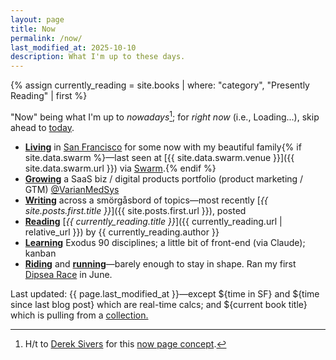 ```yaml
---
layout: page
title: Now
permalink: /now/
last_modified_at: 2025-10-10
description: What I'm up to these days.
---
```

<div id="postDate" data-post-date="{{ site.posts.first.date | date: '%Y-%m-%dT%H:%M:%SZ' }}"></div>
{% assign currently_reading = site.books | where: "category", "Presently Reading" | first %}

<script src="/assets/js/timediff.js"></script>
<script src="/assets/js/current-date.js"></script>

"Now" being what I'm up to *nowadays*[^1]; for *right now* (i.e., <span id="current-date">Loading...</span>), skip ahead to [today](/today/).

[^1]: H/t to <a href="https://sive.rs/" target="_blank">Derek Sivers</a> for this <a href="https://nownownow.com/about" target="_blank">now page concept</a>.

- **[Living](/domiciles/)** in [San Francisco](/sf/) for some <span id="TimeinSF"></span> now with my beautiful family{% if site.data.swarm %}—last seen at [{{ site.data.swarm.venue }}]({{ site.data.swarm.url }}) via [Swarm](https://swarmapp.com/).{% endif %}
- **[Growing](/bio/)** a SaaS biz / digital products portfolio (product marketing / GTM) [@VarianMedSys](https://x.com/VarianMedSys)
- **[Writing](/posts/)** across a smörgåsbord of topics—most recently [*{{ site.posts.first.title }}*]({{ site.posts.first.url }}), posted <span id="timeDifferenceInline"></span>
- **[Reading](/books/)** [*{{ currently_reading.title }}*]({{ currently_reading.url | relative_url }}) by {{ currently_reading.author }}
- **[Learning](/learning/)** Exodus 90 disciplines; a little bit of front-end (via Claude); kanban
- **[Riding](/cycling/)** and **[running](/running/)**—barely enough to stay in shape. Ran my first [Dipsea Race](/runs/dipsea/) in June.

<span class="muted small">Last updated: {{ page.last_modified_at }}—except ${time in SF} and ${time since last blog post} which are real-time calcs; and ${current book title} which is pulling from a </span><a class="muted small" href="https://jekyllrb.com/docs/collections/" target="_blank">collection.</a>